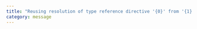 ```yaml
---
title: "Reusing resolution of type reference directive '{0}' from '{1}' found in cache from location '{2}', it was successfully resolved to '{3}' with Package ID '{4}'."
category: message
---
```

